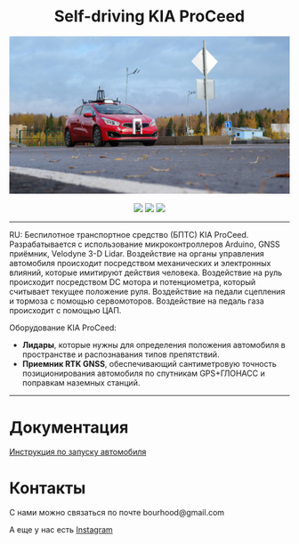 <h1 align="center">Self-driving KIA ProCeed</h1>

![Иллюстрация к проекту](https://github.com/BouRHooD/MoscowPolytech_KIAProCeed/raw/main/Docs/Images/OAMQwy686ig.jpg)

<p align="center">

<img src="https://badges.frapsoft.com/os/v1/open-source.svg?v=103" >
  
<img src="https://img.shields.io/github/repo-size/BouRHooD/MoscowPolytech_KIAProCeed" >
  
<img src="https://img.shields.io/github/last-commit/bourhood/MoscowPolytech_KIAProCeed" >
  
</p>

---

RU: Беспилотное транспортное средство (БПТС) KIA ProCeed. Разрабатывается с использование микроконтроллеров Arduino, GNSS приёмник, Velodyne 3-D Lidar. Воздействие на органы управления автомобиля происходит посредством механических и электронных влияний, которые имитируют действия человека. Воздействие на руль происходит посредством DC мотора и потенциометра, который считывает текущее положение руля. Воздействие на педали сцепления и тормоза с помощью сервомоторов. Воздействие на педаль газа происходит с помощью ЦАП. 

Оборудование KIA ProCeed:
* **Лидары**, которые нужны для определения положения автомобиля в пространстве и распознавания типов препятствий.
* **Приемник RTK GNSS**, обеспечивающий сантиметровую точность позиционирования автомобиля по спутникам GPS+ГЛОНАСС и поправкам наземных станций.

---
<h1 align="left"> Документация </h1>

[Инcтрукция по запуску автомобиля](https://github.com/BouRHooD/MoscowPolytech_KIAProCeed/raw/main/Docs/Connect_/Manual_po_ispolzovaniyu_KIA_ProCeed.pdf)


<h1 align="left"> Контакты </h1>
С нами можно связаться по почте bourhood@gmail.com

А еще у нас есть [Instagram](https://www.instagram.com/self.driving.mpu/?r=nametag)
